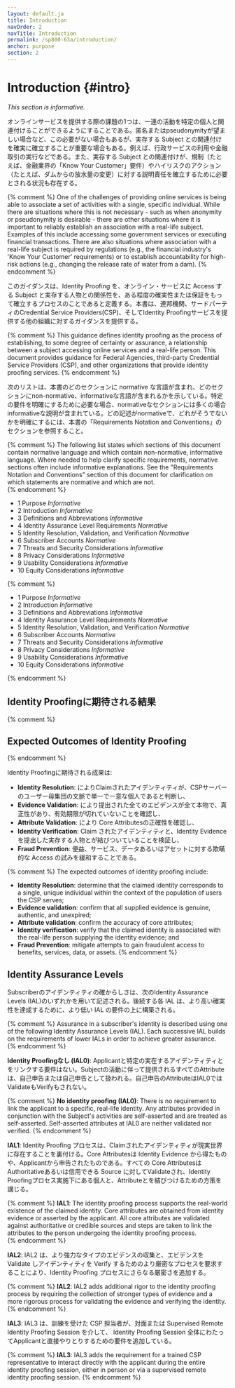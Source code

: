 ```yaml
---
layout: default.ja
title: Introduction
navOrder: 2
navTitle: Introduction
permalink: /sp800-63a/introduction/
anchor: purpose
section: 2
---
```


#  Introduction {#intro}

_This section is informative._

オンラインサービスを提供する際の課題の1つは、一連の活動を特定の個人と関連付けることができるようにすることである。匿名またはpseudonymityが望ましい場合など、この必要がない場合もあるが、実存する Subject との関連付けを確実に確立することが重要な場合もある。例えば、行政サービスの利用や金融取引の実行などである。また、実存する Subject との関連付けが、規制（たとえば、金融業界の「Know Your Customer」要件）やハイリスクのアクション（たとえば、ダムからの放水量の変更）に対する説明責任を確立するために必要とされる状況も存在する。

{% comment %}
One of the challenges of providing online services is being able to associate a set of activities with a single, specific individual. While there are situations where this is not necessary - such as when anonymity or pseudonymity is desirable - there are other situations where it is important to reliably establish an association with a real-life subject. Examples of this include accessing some government services or executing financial transactions. There are also situations where association with a real-life subject is required by regulations (e.g., the financial industry's 'Know Your Customer' requirements) or to establish accountability for high-risk actions (e.g., changing the release rate of water from a dam).
{% endcomment %}


このガイダンスは、Identity Proofing を、オンライン・サービスに Access する Subject と実存する人物との関係性を、ある程度の確実性または保証をもって確立するプロセスのことであると定義する。本書は、連邦機関、サードパーティのCredential Service Providers(CSP)、そしてIdentity Proofingサービスを提供する他の組織に対するガイダンスを提供する。

{% comment %}
This guidance defines identity proofing as the process of establishing, to some degree of certainty or assurance, a relationship between a subject accessing online services and a real-life person. This document provides guidance for Federal Agencies, third-party Credential Service Providers (CSP), and other organizations that provide identity proofing services.
{% endcomment %}

次のリストは、本書のどのセクションに normative な言語が含まれ、どのセクションにnon-normative、informativeな言語が含まれるかを示している。特定の要件を明確にするために必要な場合、normativeなセクションには多くの場合informativeな説明が含まれている。どの記述がnormativeで、どれがそうでないかを明確にするには、本書の「Requirements Notation and Conventions」のセクションを参照すること。

{% comment %}
The following list states which sections of this document contain normative language and which contain non-normative, informative language.  Where needed to help clarify specific requirements, normative sections often include informative explanations.  See the "Requirements Notation and Conventions" section of this document for clarification on which statements are normative and which are not.  
{% endcomment %}

- 1 Purpose _Informative_
- 2 Introduction _Informative_
- 3 Definitions and Abbreviations _Informative_
- 4 Identity Assurance Level Requirements _Normative_
- 5 Identity Resolution, Validation, and Verification _Normative_
- 6 Subscriber Accounts _Normative_
- 7 Threats and Security Considerations _Informative_
- 8 Privacy Considerations _Informative_
- 9 Usability Considerations _Informative_
- 10 Equity Considerations _Informative_

{% comment %}

- 1 Purpose _Informative_
- 2 Introduction _Informative_
- 3 Definitions and Abbreviations _Informative_
- 4 Identity Assurance Level Requirements _Normative_
- 5 Identity Resolution, Validation, and Verification _Normative_
- 6 Subscriber Accounts _Normative_
- 7 Threats and Security Considerations _Informative_
- 8 Privacy Considerations _Informative_
- 9 Usability Considerations _Informative_
- 10 Equity Considerations _Informative_

{% endcomment %}

## Identity Proofingに期待される結果

{% comment %}

## Expected Outcomes of Identity Proofing

{% endcomment %}

Identity Proofingに期待される成果は: 

* **Identity Resolution**: によりClaimされたアイデンティティが、CSPサーバーのユーザー母集団の文脈で単一で一意な個人であると判断し、
* **Evidence Validation**: により提出された全てのエビデンスが全て本物で、真正性があり、有効期限が切れていないことを確認し、
* **Attribute Validation**: により Core Attributesの正確性を確認し、
* **Identity Verification**: Claim されたアイデンティティと、Identity Evidence を提出した実存する人物とが結びついていることを検証し、
* **Fraud Prevention**: 便益、サービス、データあるいはアセットに対する欺瞞的な Access の試みを緩和することである。

{% comment %}
The expected outcomes of identity proofing include:

* **Identity Resolution**: determine that the claimed identity corresponds to a single, unique individual within the context of the population of users the CSP serves;
* **Evidence validation**: confirm that all supplied evidence is genuine, authentic, and unexpired;
* **Attribute validation**: confirm the accuracy of core attributes;
* **Identity verification**: verify that the claimed identity is associated with the real-life person supplying the identity evidence; and
* **Fraud Prevention**: mitigate attempts to gain fraudulent access to benefits, services, data, or assets.
{% endcomment %}

## Identity Assurance Levels

Subscriberのアイデンティティの確からしさは、次のIdentity Assurance Levels (IAL)のいずれかを用いて記述される。後続する各 IAL は、より高い確実性を達成するために、より低い IAL の要件の上に構築される。  

{% comment %}
Assurance in a subscriber's identity is described using one of the following Identity Assurance Levels (IAL). Each successive IAL builds on the requirements of lower IALs in order to achieve greater assurance.   
{% endcomment %}


**Identity Proofingなし (IAL0)**: Applicantと特定の実在するアイデンティティとをリンクする要件はない。Subjectの活動に伴って提供されるすべてのAttributeは、自己申告または自己申告として扱われる。自己申告のAttributeはIAL0ではValidateもVerifyもされない。

{% comment %}
**No identity proofing (IAL0)**: There is no requirement to link the applicant to a specific, real-life identity. Any attributes provided in conjunction with the Subject's activities are self-asserted and are treated as self-asserted. Self-asserted attributes at IAL0 are neither validated nor verified.
{% endcomment %}

**IAL1**: Identity Proofing プロセスは、Claimされたアイデンティティが現実世界に存在することを裏付ける。Core Attributesは Identity Evidence から得たものや、Applicantから申告されたものである。すべての Core AttributesはAuthoritativeあるいは信用できる Source に対してValidateされ、Identity Proofingプロセス実施下にある個人と、Attributeとを結びつけるための方策を講じる。

{% comment %}
**IAL1**: The identity proofing process supports the real-world existence of the claimed identity. Core attributes are obtained from identity evidence or asserted by the applicant.  All core attributes are validated against authoritative or credible sources and steps are taken to link the attributes to the person undergoing the identity proofing process.   
{% endcomment %} 

**IAL2**: IAL2 は、より強力なタイプのエビデンスの収集と、エビデンスを Validate しアイデンティティを Verify するためのより厳密なプロセスを要求することにより、Identity Proofing プロセスにさらなる厳密さを追加する。

{% comment %} 
**IAL2**: IAL2 adds additional rigor to the identity proofing process by requiring the collection of stronger types of evidence and a more rigorous process for validating the evidence and verifying the identity. 
{% endcomment %} 

**IAL3**: IAL3 は、訓練を受けた CSP 担当者が、対面または Supervised Remote Identity Proofing Session を介して、 Identity Proofing Session 全体にわたってApplicantと直接やりとりするための要件を追加している。

{% comment %} 
**IAL3**: IAL3 adds the requirement for a trained CSP representative to interact directly with the applicant during the entire identity proofing session, either in person or via a supervised remote identity proofing session.
{% endcomment %} 

